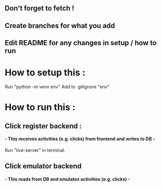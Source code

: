 ## Don't forget to fetch ! 
## Create branches for what you add
## Edit README for any changes in setup / how to run

# How to setup this : 
Run "python -m venv env"
Add to .gitignore "env"

# How to run this : 
## Click register backend :
#### - This receives activities (e.g. clicks) from frontend and writes to DB -
Run "live-server" in terminal.

## Click emulator backend
#### - This reads from DB and emulates activities (e.g. clicks) -